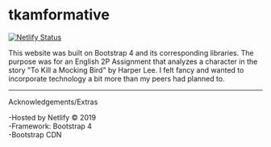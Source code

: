 # tkamformative

[![Netlify Status](https://api.netlify.com/api/v1/badges/6681ca1d-c92f-4c19-9d75-5d93796f44a1/deploy-status)](https://app.netlify.com/sites/tkambrianvu/deploys)

This website was built on Bootstrap 4 and its corresponding libraries. The purpose was for an English 2P Assignment that analyzes a character in the story "To Kill a Mocking Bird" by Harper Lee. I felt fancy and wanted to incorporate technology a bit more than my peers had planned to.

------------------------------------------------------------------------------------------------------------------------------------------

Acknowledgements/Extras

-Hosted by Netlify © 2019                                                                                                                 
-Framework: Bootstrap 4                                                                                                                   
-Bootstrap CDN                                                                                                                             
